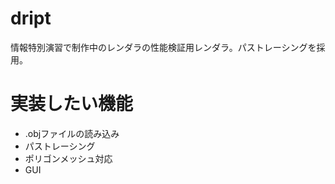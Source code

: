 # dript
情報特別演習で制作中のレンダラの性能検証用レンダラ。パストレーシングを採用。

# 実装したい機能
- .objファイルの読み込み
- パストレーシング
- ポリゴンメッシュ対応
- GUI

